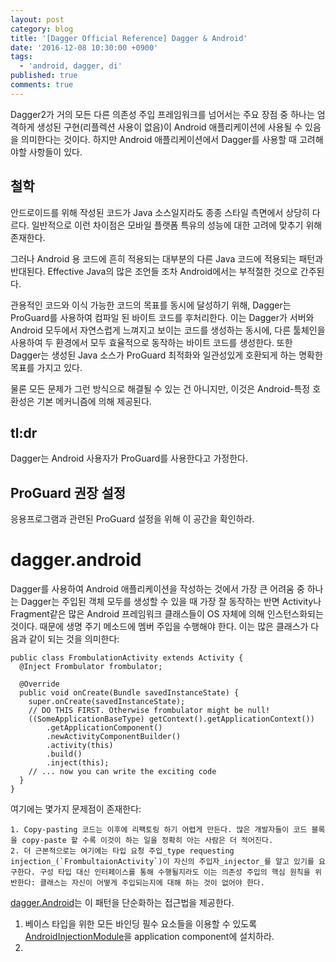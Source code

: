 ```yaml
---
layout: post
category: blog
title: '[Dagger Official Reference] Dagger & Android'
date: '2016-12-08 10:30:00 +0900'
tags:
  - 'android, dagger, di'
published: true
comments: true
---
```


Dagger2가 거의 모든 다른 의존성 주입 프레임워크를 넘어서는 주요 장점 중 하나는 엄격하게 생성된 구현(리플렉션 사용이 없음)이 Android 애플리케이션에 사용될 수 있음을 의미한다는 것이다. 하지만 Android 애플리케이션에서 Dagger를 사용할 때 고려해야할 사항들이 있다.

## 철학

안드로이드를 위해 작성된 코드가 Java 소스일지라도 종종 스타일 측면에서 상당히 다르다. 일반적으로 이런 차이점은 모바일 플랫폼 특유의 성능에 대한 고려에 맞추기 위해 존재한다.

그러나 Android 용 코드에 흔히 적용되는 대부분의 다른 Java 코드에 적용되는 패턴과 반대된다. Effective Java의 많은 조언들 조차 Android에서는 부적절한 것으로 간주된다.

관용적인 코드와 이식 가능한 코드의 목표를 동시에 달성하기 위해, Dagger는 ProGuard를 사용하여 컴파일 된 바이트 코드를 후처리한다. 이는 Dagger가 서버와 Android 모두에서 자연스럽게 느껴지고 보이는 코드를 생성하는 동시에, 다른 툴체인을 사용하여 두 환경에서 모두 효율적으로 동작하는 바이트 코드를 생성한다. 또한 Dagger는 생성된 Java 소스가 ProGuard 최적화와 일관성있게 호환되게 하는 명확한 목표를 가지고 있다.

물론 모든 문제가 그런 방식으로 해결될 수 있는 건 아니지만, 이것은 Android-특정 호환성은 기본 메커니즘에 의해 제공된다.

## tl:dr

Dagger는 Android 사용자가 ProGuard를 사용한다고 가정한다.

## ProGuard 권장 설정

응용프로그램과 관련된 ProGuard 설정을 위해 이 공간을 확인하라.

# dagger.android

Dagger를 사용하여 Android 애플리케이션을 작성하는 것에서 가장 큰 어려움 중 하나는 Dagger는 주입된 객체 모두를 생성할 수 있을 때 가장 잘 동작하는 반면 Activity나 Fragment같은 많은 Android 프레임워크 클래스들이 OS 자체에 의해 인스턴스화되는 것이다. 때문에 생명 주기 메소드에 멤버 주입을 수행해야 한다. 이는 많은 클래스가 다음과 같이 되는 것을 의미한다:

    public class FrombulationActivity extends Activity {
      @Inject Frombulator frombulator;

      @Override
      public void onCreate(Bundle savedInstanceState) {
        super.onCreate(savedInstanceState);
        // DO THIS FIRST. Otherwise frombulator might be null!
        ((SomeApplicationBaseType) getContext().getApplicationContext())
            .getApplicationComponent()
            .newActivityComponentBuilder()
            .activity(this)
            .build()
            .inject(this);
        // ... now you can write the exciting code
      }
    }

여기에는 몇가지 문제점이 존재한다:

	1. Copy-pasting 코드는 이후에 리팩토링 하기 어렵게 만든다. 많은 개발자들이 코드 블록을 copy-paste 할 수록 이것이 하는 일을 정확히 아는 사람은 더 적어진다.
    2. 더 근본적으로는 여기에는 타입 요청 주입_type requesting injection_(`FrombultaionActivity`)이 자신의 주입자_injector_를 알고 있기를 요구한다. 구성 타입 대신 인터페이스를 통해 수행될지라도 이는 의존성 주입의 핵심 원칙을 위반한다: 클래스는 자신이 어떻게 주입되는지에 대해 하는 것이 없어야 한다.
    
[dagger.Android](https://google.github.io/dagger/api/latest/dagger/android/package-summary.html)는 이 패턴을 단순화하는 접근법을 제공한다.

1. 베이스 타입을 위한 모든 바인딩 필수 요소들을 이용할 수 있도록 [AndroidInjectionModule](https://google.github.io/dagger/api/latest/dagger/android/AndroidInjectionModule.html)을 application component에 설치하라.
2. 